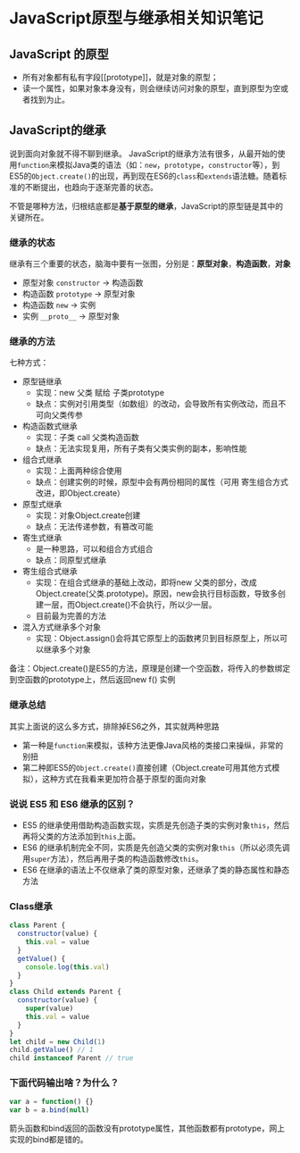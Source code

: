# JavaScript原型与继承相关知识笔记

## JavaScript 的原型
* 所有对象都有私有字段[[prototype]]，就是对象的原型；
* 读一个属性，如果对象本身没有，则会继续访问对象的原型，直到原型为空或者找到为止。

## JavaScript的继承
说到面向对象就不得不聊到继承。
JavaScript的继承方法有很多，从最开始的使用`function`来模拟Java类的语法（如：`new`，`prototype`，`constructor`等），到ES5的`Object.create()`的出现，再到现在ES6的`class`和`extends`语法糖。随着标准的不断提出，也趋向于逐渐完善的状态。

不管是哪种方法，归根结底都是**基于原型的继承**，JavaScript的原型链是其中的关键所在。

### 继承的状态

继承有三个重要的状态，脑海中要有一张图，分别是：**原型对象**，**构造函数**，**对象**

- 原型对象 `constructor` -> 构造函数
- 构造函数 `prototype` -> 原型对象
- 构造函数 `new` -> 实例
- 实例 `__proto__` -> 原型对象

### 继承的方法

七种方式：

- 原型链继承
  - 实现：new 父类 赋给 子类prototype
  - 缺点：实例对引用类型（如数组）的改动，会导致所有实例改动，而且不可向父类传参
- 构造函数式继承
  - 实现：子类 call 父类构造函数
  - 缺点：无法实现复用，所有子类有父类实例的副本，影响性能
- 组合式继承
  - 实现：上面两种综合使用
  - 缺点：创建实例的时候，原型中会有两份相同的属性（可用 寄生组合方式 改进，即Object.create）
- 原型式继承
  - 实现：对象Object.create创建
  - 缺点：无法传递参数，有篡改可能
- 寄生式继承
  - 是一种思路，可以和组合方式组合
  - 缺点：同原型式继承
- 寄生组合式继承
  - 实现：在组合式继承的基础上改动，即将new 父类的部分，改成Object.create(父类.prototype)。原因，new会执行目标函数，导致多创建一层，而Object.create()不会执行，所以少一层。
  - 目前最为完善的方法
- 混入方式继承多个对象
  - 实现：Object.assign()会将其它原型上的函数拷贝到目标原型上，所以可以继承多个对象

备注：Object.create()是ES5的方法，原理是创建一个空函数，将传入的参数绑定到空函数的prototype上，然后返回new f() 实例

### 继承总结

其实上面说的这么多方式，排除掉ES6之外，其实就两种思路

- 第一种是`function`来模拟，该种方法更像Java风格的类接口来操纵，非常的别扭
- 第二种即ES5的`Object.create()`直接创建（Object.create可用其他方式模拟），这种方式在我看来更加符合基于原型的面向对象

### 说说 ES5 和 ES6 继承的区别？
* ES5 的继承使用借助构造函数实现，实质是先创造子类的实例对象`this`，然后再将父类的方法添加到`this`上面。
* ES6 的继承机制完全不同，实质是先创造父类的实例对象`this`（所以必须先调用`super`方法），然后再用子类的构造函数修改`this`。
* ES6 在继承的语法上不仅继承了类的原型对象，还继承了类的静态属性和静态方法

### Class继承

```JavaScript
class Parent {
  constructor(value) {
    this.val = value
  }
  getValue() {
    console.log(this.val)
  }
}
class Child extends Parent {
  constructor(value) {
    super(value)
    this.val = value
  }
}
let child = new Child(1)
child.getValue() // 1
child instanceof Parent // true
```


### 下面代码输出啥？为什么？
```JavaScript
var a = function() {}
var b = a.bind(null)
```
箭头函数和bind返回的函数没有prototype属性，其他函数都有prototype，网上实现的bind都是错的。